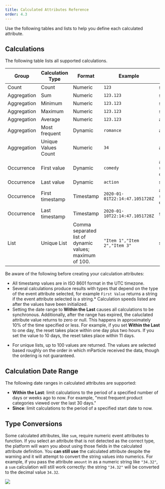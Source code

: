 ```yaml
---
title: Calculated Attributes Reference
order: 4.3
---
```


Use the following tables and lists to help you define each calculated attribute.

## Calculations

The following table lists all supported calculations. 

Group | Calculation Type  | Format | Example | Trigger
---| ---|---|--| ----
Count | Count |  Numeric | `123` | synchronous
Aggregation | Sum | Numeric | `123.123` | synchronous
Aggregation | Minimum |Numeric | `123.123` | synchronous
Aggregation | Maximum |Numeric | `123.123` | synchronous
Aggregation | Average | Numeric | `123.123` | asynchronous
Aggregation | Most frequent  | Dynamic | `romance` | asynchronous
Aggregation | Unique Values Count | Numeric | `34` | asynchronous
Occurrence | First value | Dynamic | `comedy` | asynchronous (until observed)
Occurrence | Last value  | Dynamic | `action`| synchronous
Occurrence | First timestamp | Timestamp | `2020-01-01T22:14:47.1051728Z` | asynchronous (until observed)
Occurrence | Last timestamp  | Timestamp | `2020-01-10T22:14:47.1051728Z` | synchronous
List | Unique List | Comma separated list of dynamic values; maximum of 100. | `"Item 1","Item 2","Item 3"` | synchronous

Be aware of the following before creating your calculation attributes:

* All timestamp values are in ISO 8601 format in the UTC timezone. 
* Several calculations produce results with types that depend on the type of the event attribute selected, for example `First Value` returns a string if the event attribute selected is a string.* Calculation speeds listed are after the values have been initialized. 
* Setting the date range to **Within the Last** causes all calculations to be synchronous. Additionally, after the range has expired, the caluclated attribute value returns to zero or null. This happens in approximately 10% of the time specified or less. For example, if you set **Within the Last** to one day, the reset takes place within one day plus two hours. If you set the value to 10 days, the reset takes place within 11 days.
<!-- Update https://stackoverflow.com/c/mparticle/questions/1320 when this is published. Ask Yuan Ren to review -->
* For unique lists, up to 100 values are returned. The values are selected based roughly on the order in which mParticle received the data, though the ordering is not guaranteed. 
<!-- Update https://stackoverflow.com/c/mparticle/questions/2257 when this is published. Ask Yuan Ren to review. -->

## Calculation Date Range

The following date ranges in calculated attributes are supported:

* **Within the Last**: limit calculations to the period of a specified number of days or weeks ago to now.  For example, "most frequent product categories viewed over the last 30 days."
* **Since**: limit calculations to the period of a specified start date to now.

## Type Conversions
Some calculated attributes, like `sum`, require numeric event attributes to function. If you select an attribute that is not detected as the correct type, the platform will warn you about using those fields in the calculated attribute definition. You <b>can still use</b> the calculated attribute despite the warning and it will attempt to convert the string values into numerics. For example, if you pass the attribute `amount` in as a numeric string like `"34.32"`, a `sum` calculation will still work correctly: the string `"34.32"` will be converted to the decimal value `34.32`.

![](/images/ca-type-warning.png)
